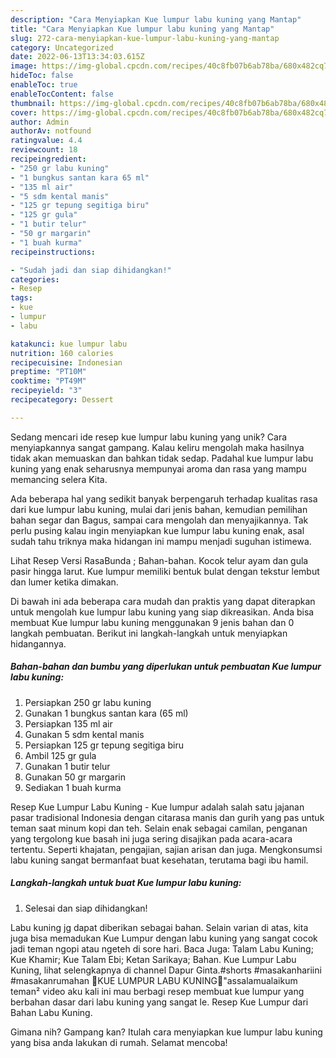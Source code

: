 ```yaml
---
description: "Cara Menyiapkan Kue lumpur labu kuning yang Mantap"
title: "Cara Menyiapkan Kue lumpur labu kuning yang Mantap"
slug: 272-cara-menyiapkan-kue-lumpur-labu-kuning-yang-mantap
category: Uncategorized
date: 2022-06-13T13:34:03.615Z
image: https://img-global.cpcdn.com/recipes/40c8fb07b6ab78ba/680x482cq70/kue-lumpur-labu-kuning-foto-resep-utama.jpg
hideToc: false
enableToc: true
enableTocContent: false
thumbnail: https://img-global.cpcdn.com/recipes/40c8fb07b6ab78ba/680x482cq70/kue-lumpur-labu-kuning-foto-resep-utama.jpg
cover: https://img-global.cpcdn.com/recipes/40c8fb07b6ab78ba/680x482cq70/kue-lumpur-labu-kuning-foto-resep-utama.jpg
author: Admin
authorAv: notfound
ratingvalue: 4.4
reviewcount: 18
recipeingredient:
- "250 gr labu kuning"
- "1 bungkus santan kara 65 ml"
- "135 ml air"
- "5 sdm kental manis"
- "125 gr tepung segitiga biru"
- "125 gr gula"
- "1 butir telur"
- "50 gr margarin"
- "1 buah kurma"
recipeinstructions:

- "Sudah jadi dan siap dihidangkan!"
categories:
- Resep
tags:
- kue
- lumpur
- labu

katakunci: kue lumpur labu 
nutrition: 160 calories
recipecuisine: Indonesian
preptime: "PT10M"
cooktime: "PT49M"
recipeyield: "3"
recipecategory: Dessert

---
```





Sedang mencari ide resep kue lumpur labu kuning yang unik? Cara menyiapkannya sangat gampang. Kalau keliru mengolah maka hasilnya tidak akan memuaskan dan bahkan tidak sedap. Padahal kue lumpur labu kuning yang enak seharusnya mempunyai aroma dan rasa yang mampu memancing selera Kita.





Ada beberapa hal yang sedikit banyak berpengaruh terhadap kualitas rasa dari kue lumpur labu kuning, mulai dari jenis bahan, kemudian pemilihan bahan segar dan Bagus, sampai cara mengolah dan menyajikannya. Tak perlu pusing kalau ingin menyiapkan kue lumpur labu kuning enak,      asal sudah tahu triknya maka hidangan ini mampu menjadi suguhan istimewa.














Lihat Resep Versi RasaBunda ; Bahan-bahan. Kocok telur ayam dan gula pasir hingga larut. Kue lumpur memiliki bentuk bulat dengan tekstur lembut dan lumer ketika dimakan.






Di bawah ini ada beberapa cara mudah dan praktis yang dapat diterapkan untuk mengolah kue lumpur labu kuning yang siap dikreasikan. Anda bisa membuat Kue lumpur labu kuning menggunakan 9 jenis bahan dan 0 langkah pembuatan. Berikut ini langkah-langkah untuk menyiapkan hidangannya.

<!--inarticleads1-->

##### Bahan-bahan dan bumbu yang diperlukan untuk pembuatan Kue lumpur labu kuning:

1. Persiapkan 250 gr labu kuning
1. Gunakan 1 bungkus santan kara (65 ml)
1. Persiapkan 135 ml air
1. Gunakan 5 sdm kental manis
1. Persiapkan 125 gr tepung segitiga biru
1. Ambil 125 gr gula
1. Gunakan 1 butir telur
1. Gunakan 50 gr margarin
1. Sediakan 1 buah kurma


Resep Kue Lumpur Labu Kuning - Kue lumpur adalah salah satu jajanan pasar tradisional Indonesia dengan citarasa manis dan gurih yang pas untuk teman saat minum kopi dan teh. Selain enak sebagai camilan, penganan yang tergolong kue basah ini juga sering disajikan pada acara-acara tertentu. Seperti khajatan, pengajian, sajian arisan dan juga. Mengkonsumsi labu kuning sangat bermanfaat buat kesehatan, terutama bagi ibu hamil. 

<!--inarticleads2-->

##### Langkah-langkah untuk buat Kue lumpur labu kuning:


1. Selesai dan siap dihidangkan!

Labu kuning jg dapat diberikan sebagai bahan. Selain varian di atas, kita juga bisa memadukan Kue Lumpur dengan labu kuning yang sangat cocok jadi teman ngopi atau ngeteh di sore hari. Baca Juga: Talam Labu Kuning; Kue Khamir; Kue Talam Ebi; Ketan Sarikaya; Bahan. Kue Lumpur Labu Kuning, lihat selengkapnya di channel Dapur Ginta.#shorts #masakanhariini #masakanrumahan 🌷KUE LUMPUR LABU KUNING🌷&#34;assalamualaikum teman² video aku kali ini mau berbagi resep membuat kue lumpur yang berbahan dasar dari labu kuning yang sangat le. Resep Kue Lumpur dari Bahan Labu Kuning. 

Gimana nih? Gampang kan? Itulah cara menyiapkan kue lumpur labu kuning yang bisa anda lakukan di rumah. Selamat mencoba!
